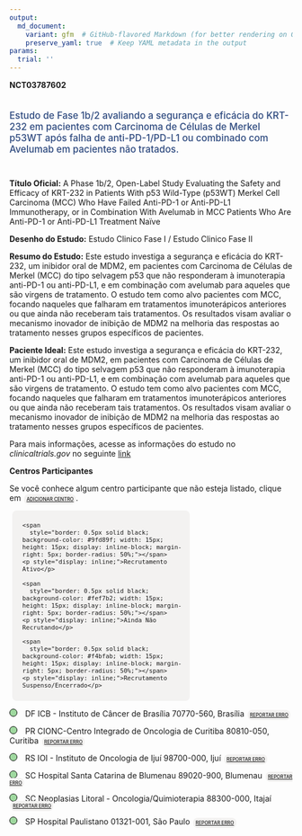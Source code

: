 ```yaml
---
output: 
  md_document:
    variant: gfm  # GitHub-flavored Markdown (for better rendering on GitHub)
    preserve_yaml: true  # Keep YAML metadata in the output
params:
  trial: ''
---
```


**NCT03787602**

<div style="padding: 5px 5px 5px 0px; font-size: 1.20em; font-weight: 500; color: #2E4A7F; text-align: left; margin-bottom: 20px">

Estudo de Fase 1b/2 avaliando a segurança e eficácia do KRT-232 em
pacientes com Carcinoma de Células de Merkel p53WT após falha de
anti-PD-1/PD-L1 ou combinado com Avelumab em pacientes não tratados.

</div>

**Título Oficial:** A Phase 1b/2, Open-Label Study Evaluating the Safety
and Efficacy of KRT-232 in Patients With p53 Wild-Type (p53WT) Merkel
Cell Carcinoma (MCC) Who Have Failed Anti-PD-1 or Anti-PD-L1
Immunotherapy, or in Combination With Avelumab in MCC Patients Who Are
Anti-PD-1 or Anti-PD-L1 Treatment Naïve

**Desenho do Estudo:** Estudo Clinico Fase I / Estudo Clinico Fase II

**Resumo do Estudo:** Este estudo investiga a segurança e eficácia do
KRT-232, um inibidor oral de MDM2, em pacientes com Carcinoma de Células
de Merkel (MCC) do tipo selvagem p53 que não responderam à imunoterapia
anti-PD-1 ou anti-PD-L1, e em combinação com avelumab para aqueles que
são virgens de tratamento. O estudo tem como alvo pacientes com MCC,
focando naqueles que falharam em tratamentos imunoterápicos anteriores
ou que ainda não receberam tais tratamentos. Os resultados visam avaliar
o mecanismo inovador de inibição de MDM2 na melhoria das respostas ao
tratamento nesses grupos específicos de pacientes.

**Paciente Ideal:** Este estudo investiga a segurança e eficácia do
KRT-232, um inibidor oral de MDM2, em pacientes com Carcinoma de Células
de Merkel (MCC) do tipo selvagem p53 que não responderam à imunoterapia
anti-PD-1 ou anti-PD-L1, e em combinação com avelumab para aqueles que
são virgens de tratamento. O estudo tem como alvo pacientes com MCC,
focando naqueles que falharam em tratamentos imunoterápicos anteriores
ou que ainda não receberam tais tratamentos. Os resultados visam avaliar
o mecanismo inovador de inibição de MDM2 na melhoria das respostas ao
tratamento nesses grupos específicos de pacientes.

Para mais informações, acesse as informações do estudo no
*clinicaltrials.gov* no seguinte
[link](https://clinicaltrials.gov/ct2/show/NCT03787602)

**Centros Participantes**

Se você conhece algum centro participante que não esteja listado, clique
em
<span style="color: #2E4A7F; margin-left: 2px; padding: 4px; background-color: #f3f2f1; border-radius: 8px; font-weight: 500; font-size: 0.6em"><a
href="https://flazar.shinyapps.io/formsapp?study_nct_id=NCT03787602&amp;location_id=N%2FA&amp;location_full_name=N%2FA&amp;form_type=Adicionar%20Centro"
target="_blank">ADICIONAR CENTRO</a></span>.

<div style="margin-bottom: 8px; margin-left: 5px; padding: 8px; max-width: 300px; background-color: #f3f2f1; border-radius: 8px; font-size: 0.9em">

<div style="margin-left: 10px;">

    <span 
      style="border: 0.5px solid black; background-color: #9fd89f; width: 15px; height: 15px; display: inline-block; margin-right: 5px; border-radius: 50%;"></span>
    <p style="display: inline;">Recrutamento Ativo</p>

</div>

<div style="margin-left: 10px;">

    <span 
      style="border: 0.5px solid black; background-color: #fef7b2; width: 15px; height: 15px; display: inline-block; margin-right: 5px; border-radius: 50%;"></span>
    <p style="display: inline;">Ainda Não Recrutando</p>

</div>

<div style="margin-left: 10px;">

    <span 
      style="border: 0.5px solid black; background-color: #f4bfab; width: 15px; height: 15px; display: inline-block; margin-right: 5px; border-radius: 50%;"></span>
    <p style="display: inline;">Recrutamento Suspenso/Encerrado</p>

</div>

</div>

<span style="border: 0.5px solid black; display: inline-block; width: 12px; height: 12px; border-radius: 50%; margin-right: 10px; padding-bottom: 0px; background-color: #9fd89f;"></span>
DF ICB - Instituto de Câncer de Brasília 70770-560, Brasília
<span style="color: #2E4A7F; margin-left: 2px; padding: 4px; background-color: #f3f2f1; border-radius: 8px; font-weight: 500; font-size: 0.6em"><a
href="https://flazar.shinyapps.io/formsapp?study_nct_id=NCT03787602&amp;location_id=INSTITUTONACIONALDOCANCERBRASILIABRAZIL&amp;location_full_name=ICB%20-%20Instituto%20de%20C%C3%A2ncer%20de%20Bras%C3%ADlia%2C%2070770-560%2C%20Bras%C3%ADlia&amp;form_type=Reportar%20Erro"
target="_blank">REPORTAR ERRO</a></span>

<span style="border: 0.5px solid black; display: inline-block; width: 12px; height: 12px; border-radius: 50%; margin-right: 10px; padding-bottom: 0px; background-color: #9fd89f;"></span>
PR CIONC-Centro Integrado de Oncologia de Curitiba 80810-050, Curitiba
<span style="color: #2E4A7F; margin-left: 2px; padding: 4px; background-color: #f3f2f1; border-radius: 8px; font-weight: 500; font-size: 0.6em"><a
href="https://flazar.shinyapps.io/formsapp?study_nct_id=NCT03787602&amp;location_id=CENTROINTERGADODEONCOLOGIACURITIBABRAZIL&amp;location_full_name=CIONC-Centro%20Integrado%20de%20Oncologia%20de%20Curitiba%2C%2080810-050%2C%20Curitiba&amp;form_type=Reportar%20Erro"
target="_blank">REPORTAR ERRO</a></span>

<span style="border: 0.5px solid black; display: inline-block; width: 12px; height: 12px; border-radius: 50%; margin-right: 10px; padding-bottom: 0px; background-color: #9fd89f;"></span>
RS IOI - Instituto de Oncologia de Ijuí 98700-000, Ijuí
<span style="color: #2E4A7F; margin-left: 2px; padding: 4px; background-color: #f3f2f1; border-radius: 8px; font-weight: 500; font-size: 0.6em"><a
href="https://flazar.shinyapps.io/formsapp?study_nct_id=NCT03787602&amp;location_id=CENTRODEPESQUISACLINICAEMONCOLOGIAIJUIBRAZIL&amp;location_full_name=IOI%20-%20Instituto%20de%20Oncologia%20de%20Iju%C3%AD%2C%2098700-000%2C%20Iju%C3%AD&amp;form_type=Reportar%20Erro"
target="_blank">REPORTAR ERRO</a></span>

<span style="border: 0.5px solid black; display: inline-block; width: 12px; height: 12px; border-radius: 50%; margin-right: 10px; padding-bottom: 0px; background-color: #9fd89f;"></span>
SC Hospital Santa Catarina de Blumenau 89020-900, Blumenau
<span style="color: #2E4A7F; margin-left: 2px; padding: 4px; background-color: #f3f2f1; border-radius: 8px; font-weight: 500; font-size: 0.6em"><a
href="https://flazar.shinyapps.io/formsapp?study_nct_id=NCT03787602&amp;location_id=CENTROCATARINENSEDEPESQUISACECAPHOSPITALSANTACATARINADEBLUMENAUBLUMENAUBRAZIL&amp;location_full_name=Hospital%20Santa%20Catarina%20de%20Blumenau%2C%2089020-900%2C%20Blumenau&amp;form_type=Reportar%20Erro"
target="_blank">REPORTAR ERRO</a></span>

<span style="border: 0.5px solid black; display: inline-block; width: 12px; height: 12px; border-radius: 50%; margin-right: 10px; padding-bottom: 0px; background-color: #9fd89f;"></span>
SC Neoplasias Litoral - Oncologia/Quimioterapia 88300-000, Itajaí
<span style="color: #2E4A7F; margin-left: 2px; padding: 4px; background-color: #f3f2f1; border-radius: 8px; font-weight: 500; font-size: 0.6em"><a
href="https://flazar.shinyapps.io/formsapp?study_nct_id=NCT03787602&amp;location_id=CLINICADENEOPLASIASLITORALITAJAIBRAZIL&amp;location_full_name=Neoplasias%20Litoral%20-%20Oncologia%2FQuimioterapia%2C%2088300-000%2C%20Itaja%C3%AD&amp;form_type=Reportar%20Erro"
target="_blank">REPORTAR ERRO</a></span>

<span style="border: 0.5px solid black; display: inline-block; width: 12px; height: 12px; border-radius: 50%; margin-right: 10px; padding-bottom: 0px; background-color: #9fd89f;"></span>
SP Hospital Paulistano 01321-001, São Paulo
<span style="color: #2E4A7F; margin-left: 2px; padding: 4px; background-color: #f3f2f1; border-radius: 8px; font-weight: 500; font-size: 0.6em"><a
href="https://flazar.shinyapps.io/formsapp?study_nct_id=NCT03787602&amp;location_id=HOSPITALPAULISTANOSAOPAULOBRAZIL&amp;location_full_name=Hospital%20Paulistano%2C%2001321-001%2C%20S%C3%A3o%20Paulo&amp;form_type=Reportar%20Erro"
target="_blank">REPORTAR ERRO</a></span>
